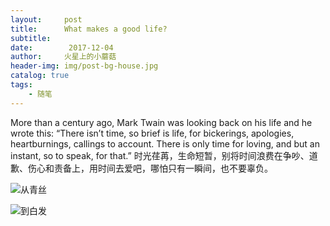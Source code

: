 ```yaml
---
layout:     post
title:      What makes a good life?
subtitle:   
date:        2017-12-04
author:     火星上的小蘑菇
header-img: img/post-bg-house.jpg
catalog: true
tags:
    - 随笔
---
```


More than a century ago, Mark Twain was looking back on his life and he wrote this:
“There isn’t time, so brief is life, for bickerings, apologies, heartburnings, callings to account. There is only time for loving, and but an instant, so to speak, for that.”
时光荏苒，生命短暂，别将时间浪费在争吵、道歉、伤心和责备上，用时间去爱吧，哪怕只有一瞬间，也不要辜负。

![从青丝](https://cdn.jsdelivr.net/gh/wuxiaoxiong1990/pic/2017-12-04/71717971ly1g14tlf6sw3j20u0140hdu.jpg)

![到白发 ](https://cdn.jsdelivr.net/gh/wuxiaoxiong1990/pic/2017-12-04/71717971ly1g14tsmcjpqj20u00mi1kx.jpg)

